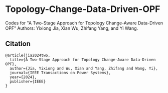 # Topology-Change-Data-Driven-OPF
Codes for "A Two-Stage Approach for Topology Change-Aware Data-Driven OPF"
Authors: Yixiong Jia, Xian Wu, Zhifang Yang, and Yi Wang.

## Citation
```
@article{jia2024two,
  title={A Two-Stage Approach for Topology Change-Aware Data-Driven OPF},
  author={Jia, Yixiong and Wu, Xian and Yang, Zhifang and Wang, Yi},
  journal={IEEE Transactions on Power Systems},
  year={2024},
  publisher={IEEE}
}
